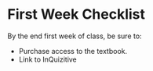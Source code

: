 # First Week Checklist


By the end first week of class, be sure to:

- Purchase access to the textbook.
- Link to InQuizitive
